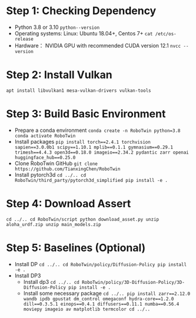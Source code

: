 # Step 1: Checking Dependency
* Python 3.8 or 3.10
`python--version`
* Operating systems: Linux: Ubuntu 18.04+, Centos 7+
`cat /etc/os-release`
* Hardware： NVIDIA GPU with recommended CUDA version 12.1
`nvcc --version`

# Step 2: Install Vulkan
`apt install libvulkan1 mesa-vulkan-drivers vulkan-tools`

# Step 3: Build Basic Environment
* Prepare a conda environment
`conda create -n RoboTwin python=3.8
conda activate RoboTwin`
* Install packages
`pip install torch==2.4.1 torchvision sapien==3.0.0b1 scipy==1.10.1 mplib==0.1.1 gymnasium==0.29.1 trimesh==4.4.3 open3d==0.18.0 imageio==2.34.2 pydantic zarr openai huggingface_hub==0.25.0`
* Clone RoboTwin GitHub
`git clone https://github.com/TianxingChen/RoboTwin`
* Install pytorch3d
`cd ../..
cd RoboTwin/third_party/pytorch3d_simplified
pip install -e .`

# Step 4: Download Assert
`cd ../..
cd RoboTwin/script
python download_asset.py
unzip aloha_urdf.zip
unzip main_models.zip`

# Step 5: Baselines (Optional)
* Install DP
`cd ../..
cd RoboTwin/policy/Diffusion-Policy
pip install -e .
`
* Install DP3
    * Install dp3
    `cd ../..
    cd RoboTwin/policy/3D-Diffusion-Policy/3D-Diffusion-Policy
    pip install -e .`
    * Install some necessary package
    `cd ../..
    pip install zarr==2.12.0 wandb ipdb gpustat dm_control omegaconf hydra-core==1.2.0 dill==0.3.5.1 einops==0.4.1 diffusers==0.11.1 numba==0.56.4 moviepy imageio av matplotlib termcolor
    cd ../..`
    
